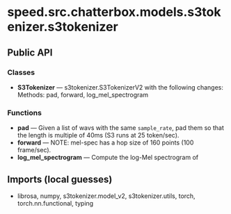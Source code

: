 # speed.src.chatterbox.models.s3tokenizer.s3tokenizer

## Public API

### Classes
- **S3Tokenizer** — s3tokenizer.S3TokenizerV2 with the following changes:  
  Methods: pad, forward, log_mel_spectrogram

### Functions
- **pad** — Given a list of wavs with the same `sample_rate`, pad them so that the length is multiple of 40ms (S3 runs at 25 token/sec).
- **forward** — NOTE: mel-spec has a hop size of 160 points (100 frame/sec).
- **log_mel_spectrogram** — Compute the log-Mel spectrogram of

## Imports (local guesses)
- librosa, numpy, s3tokenizer.model_v2, s3tokenizer.utils, torch, torch.nn.functional, typing